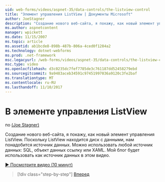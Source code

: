 ```yaml
---
uid: web-forms/videos/aspnet-35/data-controls/the-listview-control
title: "Элемент управления ListView | Документы Microsoft"
author: JoeStagner
description: "Создание нового веб-сайта, я покажу, как новый элемент управления ListView. Поскольку ListView находится диск с данными, нам понадобится источник данных. Можно использовать любые данные..."
ms.author: aspnetcontent
manager: wpickett
ms.date: 11/15/2007
ms.topic: article
ms.assetid: ab1bcde8-898b-487b-806a-4ced0f1284a2
ms.technology: dotnet-webforms
ms.prod: .net-framework
msc.legacyurl: /web-forms/videos/aspnet-35/data-controls/the-listview-control
msc.type: video
ms.openlocfilehash: d3c0235dc7fef7785de3c761187dd52458279ebd
ms.sourcegitcommit: 9a9483aceb34591c97451997036a9120c3fe2baf
ms.translationtype: MT
ms.contentlocale: ru-RU
ms.lasthandoff: 11/10/2017
---
```

<a name="the-listview-control"></a>В элементе управления ListView
====================
по [(Joe Stagner)](https://github.com/JoeStagner)

Создание нового веб-сайта, я покажу, как новый элемент управления ListView. Поскольку ListView находится диск с данными, нам понадобится источник данных. Можно использовать любой источник данных: SQL, объект данных ссылку или XAML. Мой блог будет использовать как источник данных в этом видео.

[&#9654; Посмотрите видео (10 минут)](https://channel9.msdn.com/Blogs/ASP-NET-Site-Videos/the-listview-control)

>[!div class="step-by-step"]
[Вперед](the-datapager-control.md)

